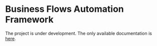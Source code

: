 # Business Flows Automation Framework
The project is under development. The only available documentation is [here](doc/BFA%20Highlights%201.0.pdf).
